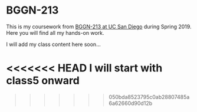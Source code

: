 # BGGN-213

This is my coursework from [BGGN-213 at UC San Diego](https://bioboot.github.io/bggn213_S19/) during Spring 2019. Here you will find all my hands-on work.

I will add my class content here soon...

<<<<<<< HEAD
I will start with class5 onward
=======


>>>>>>> 050bda8523795c0ab28807485a6a62660d90d12b
